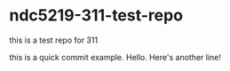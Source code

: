 # ndc5219-311-test-repo
this is a test repo for 311

this is a quick commit example. Hello.
Here's another line!